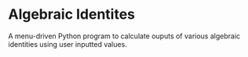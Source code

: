 # Algebraic Identites

A menu-driven Python program to calculate ouputs of various algebraic identities using user inputted values.
